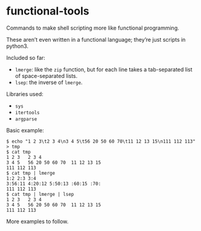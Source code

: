 # functional-tools
Commands to make shell scripting more like functional programming.

These aren’t even written in a functional language; they’re just scripts in python3.

Included so far:
- `lmerge`: like the `zip` function, but for each line takes a tab-separated list of space-separated lists.
- `lsep`: the inverse of `lmerge`.

Libraries used:
- `sys`
- `itertools`
- `argparse`

Basic example:
```
$ echo "1 2 3\t2 3 4\n3 4 5\t56 20 50 60 70\t11 12 13 15\n111 112 113" > tmp
$ cat tmp
1 2 3	2 3 4
3 4 5	56 20 50 60 70	11 12 13 15
111 112 113
$ cat tmp | lmerge
1:2 2:3 3:4
3:56:11 4:20:12 5:50:13 :60:15 :70:
111 112 113
$ cat tmp | lmerge | lsep
1 2 3	2 3 4
3 4 5  	56 20 50 60 70	11 12 13 15 
111 112 113
```

More examples to follow.
